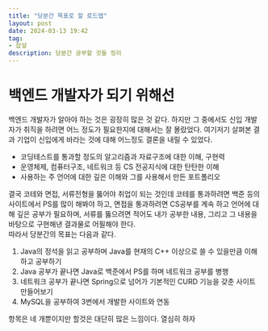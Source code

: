 ```yaml
---
title: "당분간 목표로 할 로드맵"
layout: post
date: 2024-03-13 19:42
tag:
- 잡설
description: 당분간 공부할 것들 정리
---
```


# 백엔드 개발자가 되기 위해선  
백엔드 개발자가 알아야 하는 것은 굉장히 많은 것 같다. 하지만 그 중에서도 신입 개발자가 취직을 하려면 어느 정도가 필요한지에 대해서는 잘 몰랐었다. 여기저기 살펴본 결과 기업이 신입에게 바라는 것에 대해 어느정도 결론을 내릴 수 있었다.  

- 코딩테스트를 통과할 정도의 알고리즘과 자료구조에 대한 이해, 구현력  
- 운영체제, 컴퓨터구조, 네트워크 등 CS 전공지식에 대한 탄탄한 이해  
- 사용하는 주 언어에 대한 깊은 이해와 그를 사용해서 만든 포트폴리오  

결국 코테와 면접, 서류전형을 뚫어야 취업이 되는 것인데 코테를 통과하려면 백준 등의 사이트에서 PS를 많이 해봐야 하고, 면접을 통과하려면 CS공부를 계속 하고 언어에 대해 깊은 공부가 필요하며, 서류를 뚫으려면 적어도 내가 공부한 내용, 그리고 그 내용을 바탕으로 구현해낸 결과물로 어필해야 한다.  
따라서 당분간의 목표는 다음과 같다.  

1) Java의 정석을 읽고 공부하며 Java를 현재의 C++ 이상으로 쓸 수 있을만큼 이해하고 공부하기  
2) Java 공부가 끝나면 Java로 백준에서 PS를 하며 네트워크 공부를 병행
3) 네트워크 공부가 끝나면 Spring으로 넘어가 기본적인 CURD 기능을 갖춘 사이트 만들어보기  
4) MySQL을 공부하여 3번에서 개발한 사이트와 연동

항목은 네 개뿐이지만 할것은 대단히 많은 느낌이다. 열심히 하자